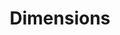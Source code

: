 ---
layout: default
bigquery: https://console.cloud.google.com/bigquery?p=covid-19-dimensions-ai&page=table&d=data&t=publications
contributors: Digital Science, https://www.digital-science.com/
cost: Free for personal, non-commercial use.
description: Dimensions contains more than 100 million publications, ranging from
  articles published in scholarly journals, books and book chapters, to preprints
  and conference proceedings. All publications are contextualized with linked data
  sets, funding, publications, patents, clinical trials, and policy documents. You
  can also view associated categories, funders, institutions, and researcher profiles.
documentation: https://docs.dimensions.ai/bigquery/index.html
last_edit: Mon, 04 Apr 2022 19:04:00 GMT
location: https://www.dimensions.ai/products/free/
maintained_by: Digital Science, https://www.digital-science.com/
schema_fields: '[''mesh_headings'', ''expiration_date'', ''researcher_ids'', ''priority_date'',
  ''linkout'', ''legal_events'', ''name'', ''established'', ''granted_year'', ''date_inserted'',
  ''external_ids'', ''family_id'', ''application_number'', ''original_abstract'',
  ''funding_eur'', ''interventions'', ''concepts'', ''brief_title'', ''research_orgs'',
  ''jurisdiction'', ''subtitles'', ''ipcr'', ''funder_orgs'', ''date_print'', ''relationships'',
  ''category_rcdc'', ''description'', ''funding_chf'', ''open_access_categories_v2'',
  ''category_uoa'', ''editors'', ''issue'', ''license'', ''isbn'', ''funding_jpy'',
  ''current_assignee'', ''authors'', ''associated_grant_ids'', ''date_modified'',
  ''categories'', ''granted_date'', ''active_years'', ''type'', ''inventor_names'',
  ''legal_status'', ''citation_string'', ''proceedings_title'', ''supporting_grant_ids'',
  ''types'', ''date_imported_gbq'', ''research_org_city_names'', ''patent_ids'', ''book_title'',
  ''aliases'', ''family_members_ids'', ''date_online'', ''category_bra'', ''start_date'',
  ''repository_id'', ''acronyms'', ''funding_cad'', ''wikipedia_url'', ''category_icrp_cso'',
  ''research_org_cities'', ''funding_amount'', ''pages'', ''publication_date'', ''filing_date'',
  ''start_year'', ''foa_number'', ''citations_count'', ''publisher'', ''language'',
  ''current_assignee_orgs'', ''funder_org'', ''resulting_publication_doi'', ''category_hra'',
  ''arxiv_id'', ''funder_org_acronyms'', ''status'', ''category_icrp_ct'', ''funder_org_countries'',
  ''citations'', ''acronym'', ''funder_org_state_codes'', ''address'', ''funding_usd'',
  ''assignee_orgs'', ''reference_ids'', ''research_org_country_names'', ''research_org_state_codes'',
  ''associated_publication_pmid'', ''investigators'', ''original_assignee'', ''pmid'',
  ''date'', ''funding_gbp'', ''email_address'', ''acknowledgements'', ''publication_year'',
  ''eisbn'', ''date_normal'', ''mesh_terms'', ''funding_currency'', ''funder_countries'',
  ''book_series_title'', ''gender'', ''category_sdg'', ''family_count'', ''publication_ids'',
  ''grant_number'', ''source_id'', ''journal_lists'', ''title'', ''doi'', ''kind'',
  ''organisation_details'', ''funder_org_cities'', ''repository_url'', ''repository_name'',
  ''associated_publication_doi'', ''filing_year'', ''created_date'', ''embargo_date'',
  ''conference'', ''volume'', ''cpc'', ''expiration_year'', ''category_for'', ''links'',
  ''id'', ''cited_by_ids'', ''year'', ''journal'', ''priority_year'', ''conditions'',
  ''parent_id'', ''clinical_trial_ids'', ''funding_nzd'', ''pmcid'', ''original_assignee_countries'',
  ''labels'', ''original_assignee_orgs'', ''associated_publication_arxiv_id'', ''funding_cny'',
  ''end_date'', ''associated_publication_id'', ''research_org_countries'', ''filing_status'',
  ''category_hrcs_hc'', ''metrics'', ''funding_details'', ''open_access_categories'',
  ''funding_aud'', ''category_hrcs_rac'', ''phase'', ''resulting_publication_ids'',
  ''abstract'', ''assignee_countries'', ''registry'', ''end_year'', ''research_org_state_names'',
  ''original_title'', ''altmetrics'', ''current_assignee_countries'']'
shortname: dimensions
tags:
- scholarly literature
- patents
- funding
- clinical trials
- academic profiles
terms_of_use: 'Use of both the Dimensions COVID-19 dataset and full Dimensions dataset
  are subject to the Dimensions Terms of use: https://www.dimensions.ai/policies-terms-legal '
title: Dimensions
uuid: dcff88bd-fe6b-4fdb-8159-809bf9d7bc1c
---
